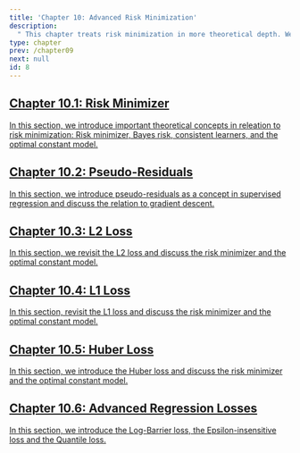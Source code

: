 ```yaml
---
title: 'Chapter 10: Advanced Risk Minimization'
description:
  " This chapter treats risk minimization in more theoretical depth. We will introduce advanced threotical concepts like (theoretical) risk minimizers, we discuss known losses like the L1 and L2 loss in more depth, and we introduce further advanced loss functions. "
type: chapter
prev: /chapter09
next: null
id: 8
---
```



<section class="c72e2d57">
  <h2 class="_5e0ebe7a">
  <a class="_46224d00 _7e2d93b5" href="/chapter10-01-advriskmin-riskminimizer">Chapter 10.1: Risk Minimizer</a>

  </h2>
  <p class="de526628">
  <a class="_46224d00 _7e2d93b5" href="/chapter10-01-advriskmin-riskminimizer"> In this section, we introduce important theoretical concepts in releation to risk minimization: Risk minimizer, Bayes risk, consistent learners, and the optimal constant model. </a>
  </p>
</section>





<section class="c72e2d57">
  <h2 class="_5e0ebe7a">
  <a class="_46224d00 _7e2d93b5" href="/chapter10-02-advriskmin-pseudoresiduals">Chapter 10.2: Pseudo-Residuals</a>

  </h2>
  <p class="de526628">
  <a class="_46224d00 _7e2d93b5" href="/chapter10-02-advriskmin-pseudoresiduals"> In this section, we introduce pseudo-residuals as a concept in supervised regression and discuss the relation to gradient descent. </a>
  </p>
</section>





<section class="c72e2d57">
  <h2 class="_5e0ebe7a">
  <a class="_46224d00 _7e2d93b5" href="/chapter10-03-advriskmin-l2">Chapter 10.3: L2 Loss</a>

  </h2>
  <p class="de526628">
  <a class="_46224d00 _7e2d93b5" href="/chapter10-03-advriskmin-l2"> In this section, we revisit the L2 loss and discuss the risk minimizer and the optimal constant model.</a>
  </p>
</section>





<section class="c72e2d57">
  <h2 class="_5e0ebe7a">
  <a class="_46224d00 _7e2d93b5" href="/chapter10-04-advriskmin-l1">Chapter 10.4: L1 Loss</a>

  </h2>
  <p class="de526628">
  <a class="_46224d00 _7e2d93b5" href="/chapter10-04-advriskmin-l1"> In this section, revisit the L1 loss and discuss the risk minimizer and the optimal constant model. </a>
  </p>
</section>





<section class="c72e2d57">
  <h2 class="_5e0ebe7a">
  <a class="_46224d00 _7e2d93b5" href="/chapter10-05-advriskmin-huber">Chapter 10.5: Huber Loss</a>

  </h2>
  <p class="de526628">
  <a class="_46224d00 _7e2d93b5" href="/chapter10-05-advriskmin-huber"> In this section, we introduce the Huber loss and discuss the risk minimizer and the optimal constant model. </a>
  </p>
</section>





<section class="c72e2d57">
  <h2 class="_5e0ebe7a">
  <a class="_46224d00 _7e2d93b5" href="/chapter10-06-advriskmin-furtherlosses">Chapter 10.6: Advanced Regression Losses</a>

  </h2>
  <p class="de526628">
  <a class="_46224d00 _7e2d93b5" href="/chapter10-06-advriskmin-furtherlosses"> In this section, we introduce the Log-Barrier loss, the Epsilon-insensitive loss and the Quantile loss. </a>
  </p>
</section>




